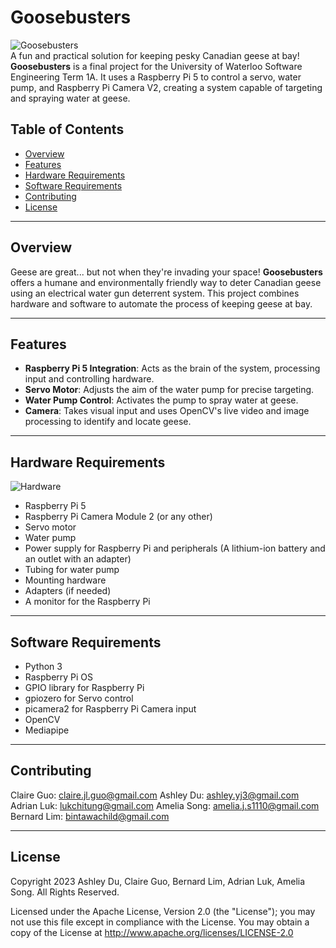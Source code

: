 # Goosebusters

![Goosebusters](https://i.imgur.com/q4iTbps_d.png?maxwidth=520&shape=thumb&fidelity=high)  
A fun and practical solution for keeping pesky Canadian geese at bay! **Goosebusters** is a final project for the University of Waterloo Software Engineering Term 1A. It uses a Raspberry Pi 5 to control a servo, water pump, and Raspberry Pi Camera V2, creating a system capable of targeting and spraying water at geese.

## Table of Contents
- [Overview](#overview)
- [Features](#features)
- [Hardware Requirements](#hardware-requirements)
- [Software Requirements](#software-requirements)
- [Contributing](#contributing)
- [License](#license)

---

## Overview

Geese are great... but not when they're invading your space! **Goosebusters** offers a humane and environmentally friendly way to deter Canadian geese using an electrical water gun deterrent system. This project combines hardware and software to automate the process of keeping geese at bay.

---

## Features

- **Raspberry Pi 5 Integration**: Acts as the brain of the system, processing input and controlling hardware.
- **Servo Motor**: Adjusts the aim of the water pump for precise targeting.
- **Water Pump Control**: Activates the pump to spray water at geese.
- **Camera**: Takes visual input and uses OpenCV's live video and image processing to identify and locate geese.

---

## Hardware Requirements

![Hardware](https://i.imgur.com/Ir6QORy_d.png?maxwidth=520&shape=thumb&fidelity=high)
- Raspberry Pi 5
- Raspberry Pi Camera Module 2 (or any other)
- Servo motor
- Water pump
- Power supply for Raspberry Pi and peripherals (A lithium-ion battery and an outlet with an adapter)
- Tubing for water pump
- Mounting hardware
- Adapters (if needed)
- A monitor for the Raspberry Pi

---

## Software Requirements

- Python 3
- Raspberry Pi OS 
- GPIO library for Raspberry Pi
- gpiozero for Servo control
- picamera2 for Raspberry Pi Camera input
- OpenCV
- Mediapipe

---

## Contributing
Claire Guo: claire.jl.guo@gmail.com
Ashley Du: ashley.yj3@gmail.com
Adrian Luk: lukchitung@gmail.com
Amelia Song: amelia.j.s1110@gmail.com
Bernard Lim: bintawachild@gmail.com

---

## License
Copyright 2023 Ashley Du, Claire Guo, Bernard Lim, Adrian Luk, Amelia Song. All Rights Reserved.

Licensed under the Apache License, Version 2.0 (the "License");
you may not use this file except in compliance with the License.
You may obtain a copy of the License at 
http://www.apache.org/licenses/LICENSE-2.0
